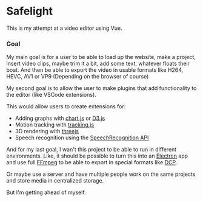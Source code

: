 # Safelight

This is my attempt at a video editor using Vue.

### Goal

My main goal is for a user to be able to load up the website, make a project, insert video clips, maybe trim it a bit, add some text, whatever floats their boat.
And then be able to export the video in usable formats like H264, HEVC, AV1 or VP9 (Depending on the browser of course)

My second goal is to allow the user to make plugins that add functionality to the editor (like VSCode extensions).

This would allow users to create extensions for:

- Adding graphs with [chart.js](https://www.chartjs.org/) or [D3.js](https://d3js.org/)
- Motion tracking with [tracking.js](https://trackingjs.com/)
- 3D rendering with [threejs](https://threejs.org/)
- Speech recognition using the [SpeechRecognition API](https://developer.mozilla.org/en-US/docs/Web/API/SpeechRecognition)

And for my last goal, I wan't this project to be able to run in different environments.
Like, it should be possible to turn this into an [Electron](https://www.electronjs.org/) app and use full [FFmpeg](https://ffmpeg.org/) to be able to export in special formats like [DCP](https://en.wikipedia.org/wiki/Digital_Cinema_Package).

Or maybe use a server and have multiple people work on the same projects and store media in centralized storage.

But I'm getting ahead of myself.
